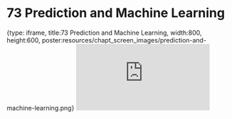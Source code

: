 # 73 Prediction and Machine Learning
 
{type: iframe, title:73 Prediction and Machine Learning, width:800, height:600, poster:resources/chapt_screen_images/prediction-and-machine-learning.png}
![](https://datatrail-jhu.github.io/DataTrail_ReOrg/no_toc/prediction-and-machine-learning.html)
 

 
